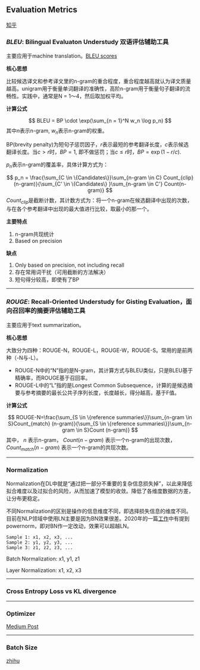 ## Evaluation Metrics

[知乎](https://zhuanlan.zhihu.com/p/108630305)

### **_BLEU_**: Bilingual Evaluaton Understudy 双语评估辅助工具

主要应用于machine translation。[BLEU scores](https://towardsdatascience.com/foundations-of-nlp-explained-bleu-score-and-wer-metrics-1a5ba06d812b)

**核心思想**

比较候选译文和参考译文里的n-gram的重合程度，重合程度越高就认为译文质量越高。unigram用于衡量单词翻译的准确性，高阶n-gram用于衡量句子翻译的流畅性。实践中，通常是N = 1～4，然后取加权平均。

**计算公式**

$$
BLEU = BP \cdot \exp(\sum_{n = 1}^N w_n \log p_n)
$$
其中$n$表示n-gram, $w_n$表示n-gram的权重。

BP(brevity penalty)为短句子惩罚因子，$r$表示最短的参考翻译长度，$c$表示候选翻译长度。当$c > r$时，$BP = 1$, 即不做惩罚；当$c \leq r$时，$BP = \exp(1-r/c)$. 

$p_n$表示n-gram的覆盖率，具体计算方式为：

$$
p_n = \frac{\sum_{C \in \{Candidates\}}\sum_{n-gram \in C} Count_{clip}(n-gram)}{\sum_{C' \in \{Candidates\} }\sum_{n-gram \in C'} Count(n-gram)}
$$
$Count_{clip}$是截断计数，其计数方式为：将一个n-gram在候选翻译中出现的次数，与在各个参考翻译中出现的最大值进行比较，取最小的那一个。


**主要特点**

1. n-gram共现统计
2. Based on precision

**缺点**

1. Only based on precision, not including recall
2. 存在常用词干扰（可用截断的方法解决）
3. 短句得分较高，即使有了BP

****

### **_ROUGE_**: Recall-Oriented Understudy for Gisting Evaluation，面向召回率的摘要评估辅助工具

主要应用于text summarization。

**核心思想**

大致分为四种：ROUGE-N，ROUGE-L，ROUGE-W，ROUGE-S。常用的是前两种（-N与-L）。

- ROUGE-N中的“N”指的是N-gram，其计算方式与BLEU类似，只是BLEU基于精确率，而ROUGE基于召回率。
- ROUGE-L中的“L”指的是Longest Common Subsequence，计算的是候选摘要与参考摘要的最长公共子序列长度，长度越长，得分越高，基于F值。

**计算公式**

$$
ROUGE-N=\frac{\sum_{S \in \{reference summaries\}}\sum_{n-gram \in S}Count_{match} (n-gram)}{\sum_{S \in \{reference summaries\}}\sum_{n-gram \in S}Count (n-gram)}
$$
其中， $n$ 表示n-gram， $Count (n-gram)$ 表示一个n-gram的出现次数， $Count_{match} (n-gram)$ 表示一个n-gram的共现次数。

****

### Normalization

Normalization在DL中就是“通过把一部分不重要的复杂信息损失掉”，以此来降低拟合难度以及过拟合的风险，从而加速了模型的收敛。降低了各维度数据的方差，让分布更稳定。

不同Normalization的区别是操作的信息维度不同，即选择损失信息的维度不同。目前在NLP领域中使用LN主要是因为BN效果很差。2020年的一篇[工作](https://arxiv.org/abs/2003.07845)中有提到 powernorm，即对BN作一定改动，效果可以超越LN。

```
Sample 1: x1, x2, x3, ...
Sample 2: y1, y2, y3, ...
Sample 3: z1, z2, z3, ...
```

Batch Normalization: x1, y1, z1

Layer Normalization: x1, x2, x3

****

### Cross Entropy Loss vs KL divergence

****

### Optimizer

[Medium Post](https://medium.com/mlearning-ai/optimizers-in-deep-learning-7bf81fed78a0)

****

### Batch Size

[zhihu](https://zhuanlan.zhihu.com/p/414340639)





